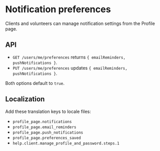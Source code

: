 # Notification preferences

Clients and volunteers can manage notification settings from the Profile page.

## API
- `GET /users/me/preferences` returns `{ emailReminders, pushNotifications }`.
- `PUT /users/me/preferences` updates `{ emailReminders, pushNotifications }`.

Both options default to `true`.

## Localization
Add these translation keys to locale files:
- `profile_page.notifications`
- `profile_page.email_reminders`
- `profile_page.push_notifications`
- `profile_page.preferences_saved`
- `help.client.manage_profile_and_password.steps.1`
